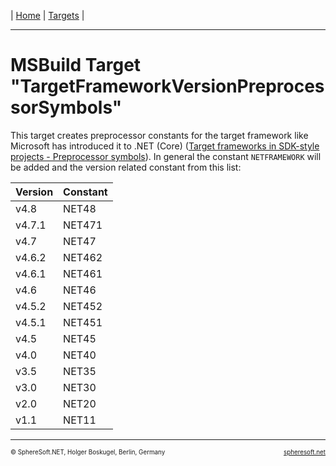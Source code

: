 | [Home](../../README.md) | [Targets](README.md) |

<hr style="height: 1px" />

# MSBuild Target "TargetFrameworkVersionPreprocessorSymbols"

This target creates preprocessor constants for the target framework like
Microsoft has introduced it to .NET (Core) ([Target frameworks in SDK-style projects
\- Preprocessor symbols](https://learn.microsoft.com/en-us/dotnet/standard/frameworks#preprocessor-symbols)).
In general the constant `NETFRAMEWORK` will be added and the version related
constant from this list:

| Version | Constant |
| --- | --- |
| v4.8   | NET48  |
| v4.7.1 | NET471 |
| v4.7   | NET47  |
| v4.6.2 | NET462 |
| v4.6.1 | NET461 |
| v4.6   | NET46  |
| v4.5.2 | NET452 |
| v4.5.1 | NET451 |
| v4.5   | NET45  |
| v4.0   | NET40  |
| v3.5   | NET35  |
| v3.0   | NET30  |
| v2.0   | NET20  |
| v1.1   | NET11  |



<!-- FOOTER -->
<hr style="height: 1px" />
<span style="font-size: 0.7em">© SphereSoft.NET, Holger Boskugel, Berlin, Germany</span>
<a href="http://spheresoft.net" style="font-size: 0.7em; float: right">spheresoft.net</a>
